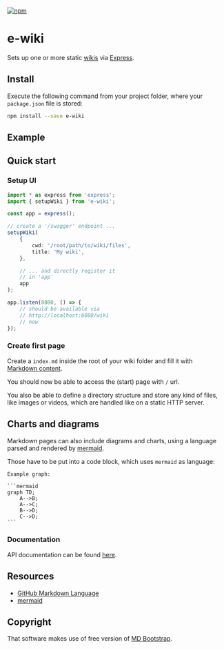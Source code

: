 [![npm](https://img.shields.io/npm/v/e-wiki.svg)](https://www.npmjs.com/package/e-wiki)

# e-wiki

Sets up one or more static [wikis](https://github.com/showdownjs/showdown) via [Express](https://expressjs.com/).

## Install

Execute the following command from your project folder, where your `package.json` file is stored:

```bash
npm install --save e-wiki
```

## Example

## Quick start

### Setup UI

```typescript
import * as express from 'express';
import { setupWiki } from 'e-wiki';

const app = express();

// create a '/swagger' endpoint ...
setupWiki(
    {
        cwd: '/root/path/to/wiki/files',
        title: 'My wiki',
    },

    // ... and directly register it
    // in 'app'
    app
);

app.listen(8080, () => {
    // should be available via
    // http://localhost:8080/wiki
    // now
});
```

### Create first page

Create a `index.md` inside the root of your wiki folder and fill it with [Markdown content](https://guides.github.com/features/mastering-markdown/).

You should now be able to access the (start) page with `/` url.

You also be able to define a directory structure and store any kind of files, like images or videos, which are handled like on a static HTTP server.

## Charts and diagrams

Markdown pages can also include diagrams and charts, using a language parsed and rendered by [mermaid](https://github.com/knsv/mermaid).

Those have to be put into a code block, which uses `mermaid` as language:

    Example graph:
    
    ```mermaid
    graph TD;
        A-->B;
        A-->C;
        B-->D;
        C-->D;
    ```

### Documentation

API documentation can be found [here](https://egodigital.github.io/e-wiki/).

## Resources

* [GitHub Markdown Language](https://guides.github.com/features/mastering-markdown/)
* [mermaid](https://github.com/knsv/mermaid)

## Copyright

That software makes use of free version of [MD Bootstrap](https://mdbootstrap.com/).

